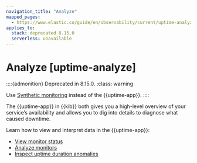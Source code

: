 ```yaml
---
navigation_title: "Analyze"
mapped_pages:
  - https://www.elastic.co/guide/en/observability/current/uptime-analyze.html
applies_to:
  stack: deprecated 8.15.0
  serverless: unavailable
---
```


# Analyze [uptime-analyze]

::::{admonition} Deprecated in 8.15.0.
:class: warning

Use [Synthetic monitoring](/solutions/observability/synthetics/index.md) instead of the {{uptime-app}}.
::::

The {{uptime-app}} in {{kib}} both gives you a high-level overview of your service’s availability and allows you to dig into details to diagnose what caused downtime.

Learn how to view and interpret data in the {{uptime-app}}:

* [View monitor status](/solutions/observability/uptime/view-monitor-status.md)
* [Analyze monitors](/solutions/observability/uptime/analyze-monitors.md)
* [Inspect uptime duration anomalies](/solutions/observability/uptime/inspect-duration-anomalies.md)

